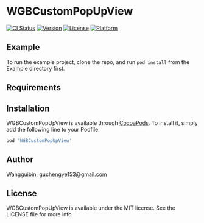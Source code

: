 # WGBCustomPopUpView

[![CI Status](https://img.shields.io/travis/Wangguibin/WGBCustomPopUpView.svg?style=flat)](https://travis-ci.org/Wangguibin/WGBCustomPopUpView)
[![Version](https://img.shields.io/cocoapods/v/WGBCustomPopUpView.svg?style=flat)](https://cocoapods.org/pods/WGBCustomPopUpView)
[![License](https://img.shields.io/cocoapods/l/WGBCustomPopUpView.svg?style=flat)](https://cocoapods.org/pods/WGBCustomPopUpView)
[![Platform](https://img.shields.io/cocoapods/p/WGBCustomPopUpView.svg?style=flat)](https://cocoapods.org/pods/WGBCustomPopUpView)

## Example

To run the example project, clone the repo, and run `pod install` from the Example directory first.

## Requirements

## Installation

WGBCustomPopUpView is available through [CocoaPods](https://cocoapods.org). To install
it, simply add the following line to your Podfile:

```ruby
pod 'WGBCustomPopUpView'
```

## Author

Wangguibin, guchengye153@gmail.com

## License

WGBCustomPopUpView is available under the MIT license. See the LICENSE file for more info.

